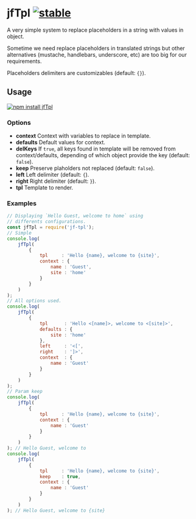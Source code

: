 # jfTpl [![stable](http://badges.github.io/stability-badges/dist/stable.svg)](http://github.com/badges/stability-badges)

A very simple system to replace placeholders in a string with values in object.

Sometime we need replace placeholders in translated strings but other alternatives
(mustache, handlebars, underscore, etc) are too big for our requirements.

Placeholders delimiters are customizables (default: `{}`).

## Usage

[![npm install jfTpl](https://nodei.co/npm/jf-tpl.png?compact=true)](https://npmjs.org/package/jf-tpl/)

### Options

* **context**  Context with variables to replace in template.
* **defaults** Default values for context.
* **delKeys**  If `true`, all keys found in template will be removed from context/defaults,
               depending of which object provide the key (default: `false`).
* **keep**     Preserve plaholders not replaced (default: `false`).
* **left**     Left delimiter (default: `{`).
* **right**    Right delimiter (default: `}`).
* **tpl**      Template to render.

### Examples

```js
// Displaying `Hello Guest, welcome to home` using 
// differents configurations.
const jfTpl = require('jf-tpl');
// Simple
console.log(
    jfTpl(
        {
            tpl     : 'Hello {name}, welcome to {site}',
            context : {
                name : 'Guest',
                site : 'home'
            }
        }
    )
);
// All options used.
console.log(
    jfTpl(
        {
            tpl      : 'Hello <[name]>, welcome to <[site]>',
            defaults : {
                site : 'home'
            },
            left     : '<[',
            right    : ']>',
            context  : {
                name : 'Guest'
            }
        }
    )
);
// Param keep
console.log(
    jfTpl(
        {
            tpl     : 'Hello {name}, welcome to {site}',
            context : {
                name : 'Guest'
            }
        }
    )
); // Hello Guest, welcome to
console.log(
    jfTpl(
        {
            tpl     : 'Hello {name}, welcome to {site}',
            keep    : true,
            context : {
                name : 'Guest'
            }
        }
    )
); // Hello Guest, welcome to {site}
```
